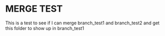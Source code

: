 # MERGE TEST
This is a test to see if I can merge branch_test1 and branch_test2 and get this folder to show up in branch_test1
